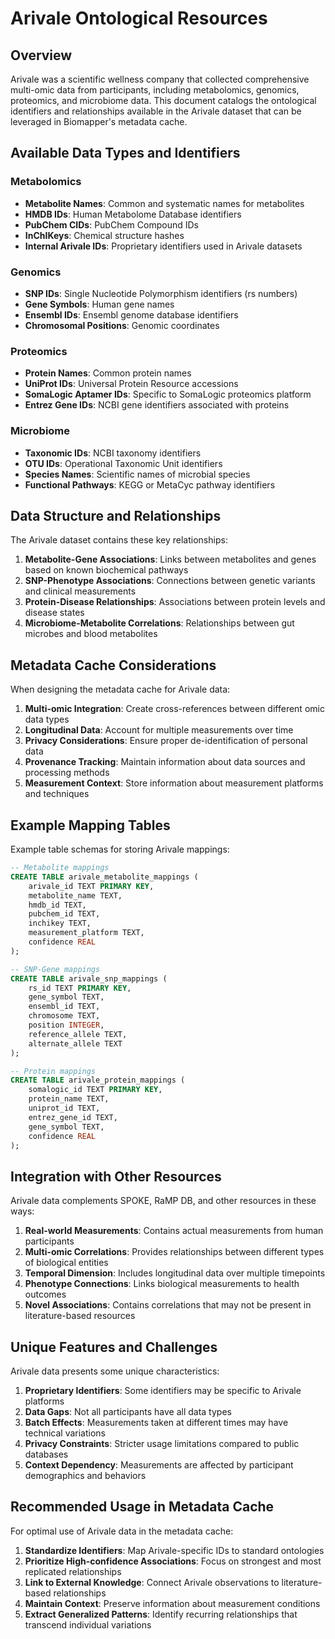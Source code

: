 # Arivale Ontological Resources

## Overview

Arivale was a scientific wellness company that collected comprehensive multi-omic data from participants, including metabolomics, genomics, proteomics, and microbiome data. This document catalogs the ontological identifiers and relationships available in the Arivale dataset that can be leveraged in Biomapper's metadata cache.

## Available Data Types and Identifiers

### Metabolomics
- **Metabolite Names**: Common and systematic names for metabolites
- **HMDB IDs**: Human Metabolome Database identifiers
- **PubChem CIDs**: PubChem Compound IDs
- **InChIKeys**: Chemical structure hashes
- **Internal Arivale IDs**: Proprietary identifiers used in Arivale datasets

### Genomics
- **SNP IDs**: Single Nucleotide Polymorphism identifiers (rs numbers)
- **Gene Symbols**: Human gene names
- **Ensembl IDs**: Ensembl genome database identifiers
- **Chromosomal Positions**: Genomic coordinates

### Proteomics
- **Protein Names**: Common protein names
- **UniProt IDs**: Universal Protein Resource accessions
- **SomaLogic Aptamer IDs**: Specific to SomaLogic proteomics platform
- **Entrez Gene IDs**: NCBI gene identifiers associated with proteins

### Microbiome
- **Taxonomic IDs**: NCBI taxonomy identifiers
- **OTU IDs**: Operational Taxonomic Unit identifiers
- **Species Names**: Scientific names of microbial species
- **Functional Pathways**: KEGG or MetaCyc pathway identifiers

## Data Structure and Relationships

The Arivale dataset contains these key relationships:

1. **Metabolite-Gene Associations**: Links between metabolites and genes based on known biochemical pathways
2. **SNP-Phenotype Associations**: Connections between genetic variants and clinical measurements
3. **Protein-Disease Relationships**: Associations between protein levels and disease states
4. **Microbiome-Metabolite Correlations**: Relationships between gut microbes and blood metabolites

## Metadata Cache Considerations

When designing the metadata cache for Arivale data:

1. **Multi-omic Integration**: Create cross-references between different omic data types
2. **Longitudinal Data**: Account for multiple measurements over time
3. **Privacy Considerations**: Ensure proper de-identification of personal data
4. **Provenance Tracking**: Maintain information about data sources and processing methods
5. **Measurement Context**: Store information about measurement platforms and techniques

## Example Mapping Tables

Example table schemas for storing Arivale mappings:

```sql
-- Metabolite mappings
CREATE TABLE arivale_metabolite_mappings (
    arivale_id TEXT PRIMARY KEY,
    metabolite_name TEXT,
    hmdb_id TEXT,
    pubchem_id TEXT,
    inchikey TEXT,
    measurement_platform TEXT,
    confidence REAL
);

-- SNP-Gene mappings
CREATE TABLE arivale_snp_mappings (
    rs_id TEXT PRIMARY KEY,
    gene_symbol TEXT,
    ensembl_id TEXT,
    chromosome TEXT,
    position INTEGER,
    reference_allele TEXT,
    alternate_allele TEXT
);

-- Protein mappings
CREATE TABLE arivale_protein_mappings (
    somalogic_id TEXT PRIMARY KEY,
    protein_name TEXT,
    uniprot_id TEXT,
    entrez_gene_id TEXT,
    gene_symbol TEXT,
    confidence REAL
);
```

## Integration with Other Resources

Arivale data complements SPOKE, RaMP DB, and other resources in these ways:

1. **Real-world Measurements**: Contains actual measurements from human participants
2. **Multi-omic Correlations**: Provides relationships between different types of biological entities
3. **Temporal Dimension**: Includes longitudinal data over multiple timepoints
4. **Phenotype Connections**: Links biological measurements to health outcomes
5. **Novel Associations**: Contains correlations that may not be present in literature-based resources

## Unique Features and Challenges

Arivale data presents some unique characteristics:

1. **Proprietary Identifiers**: Some identifiers may be specific to Arivale platforms
2. **Data Gaps**: Not all participants have all data types
3. **Batch Effects**: Measurements taken at different times may have technical variations
4. **Privacy Constraints**: Stricter usage limitations compared to public databases
5. **Context Dependency**: Measurements are affected by participant demographics and behaviors

## Recommended Usage in Metadata Cache

For optimal use of Arivale data in the metadata cache:

1. **Standardize Identifiers**: Map Arivale-specific IDs to standard ontologies
2. **Prioritize High-confidence Associations**: Focus on strongest and most replicated relationships
3. **Link to External Knowledge**: Connect Arivale observations to literature-based relationships
4. **Maintain Context**: Preserve information about measurement conditions
5. **Extract Generalized Patterns**: Identify recurring relationships that transcend individual variations
